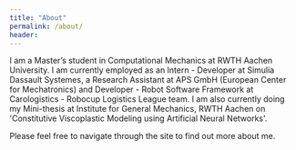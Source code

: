 ```yaml
---
title: "About"
permalink: /about/
header:
---
```


I am a Master’s student in Computational Mechanics at RWTH Aachen University. I am currently employed as an Intern - Developer at Simulia Dassault Systemes, a Research Assistant at APS GmbH (European Center for Mechatronics) and Developer - Robot Software Framework at Carologistics - Robocup Logistics League team. I am also currently doing my Mini-thesis at Institute for General Mechanics, RWTH Aachen on 'Constitutive Viscoplastic Modeling using Artificial Neural Networks'.

Please feel free to navigate through the site to find out more about me.
